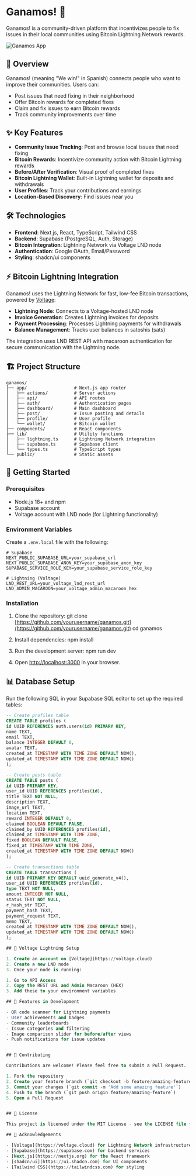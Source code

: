# Ganamos! 🌱

Ganamos! is a community-driven platform that incentivizes people to fix issues in their local communities using Bitcoin Lightning Network rewards.

![Ganamos App](public/images/community-fixing.jpg)

## 🚀 Overview

Ganamos! (meaning "We win!" in Spanish) connects people who want to improve their communities. Users can:
- Post issues that need fixing in their neighborhood
- Offer Bitcoin rewards for completed fixes
- Claim and fix issues to earn Bitcoin rewards
- Track community improvements over time

## ✨ Key Features

- **Community Issue Tracking**: Post and browse local issues that need fixing
- **Bitcoin Rewards**: Incentivize community action with Bitcoin Lightning rewards
- **Before/After Verification**: Visual proof of completed fixes
- **Bitcoin Lightning Wallet**: Built-in Lightning wallet for deposits and withdrawals
- **User Profiles**: Track your contributions and earnings
- **Location-Based Discovery**: Find issues near you

## 🛠️ Technologies

- **Frontend**: Next.js, React, TypeScript, Tailwind CSS
- **Backend**: Supabase (PostgreSQL, Auth, Storage)
- **Bitcoin Integration**: Lightning Network via Voltage LND node
- **Authentication**: Google OAuth, Email/Password
- **Styling**: shadcn/ui components

## ⚡ Bitcoin Lightning Integration

Ganamos! uses the Lightning Network for fast, low-fee Bitcoin transactions, powered by [Voltage](https://voltage.cloud):

- **Lightning Node**: Connects to a Voltage-hosted LND node
- **Invoice Generation**: Creates Lightning invoices for deposits
- **Payment Processing**: Processes Lightning payments for withdrawals
- **Balance Management**: Tracks user balances in satoshis (sats)

The integration uses LND REST API with macaroon authentication for secure communication with the Lightning node.

## 🏗️ Project Structure

```
ganamos/
├── app/                  # Next.js app router
│   ├── actions/          # Server actions
│   ├── api/              # API routes
│   ├── auth/             # Authentication pages
│   ├── dashboard/        # Main dashboard
│   ├── post/             # Issue posting and details
│   ├── profile/          # User profile
│   └── wallet/           # Bitcoin wallet
├── components/           # React components
├── lib/                  # Utility functions
│   ├── lightning.ts      # Lightning Network integration
│   ├── supabase.ts       # Supabase client
│   └── types.ts          # TypeScript types
└── public/               # Static assets
```

## 🚀 Getting Started

### Prerequisites

- Node.js 18+ and npm
- Supabase account
- Voltage account with LND node (for Lightning functionality)

### Environment Variables

Create a `.env.local` file with the following:

```
# Supabase
NEXT_PUBLIC_SUPABASE_URL=your_supabase_url
NEXT_PUBLIC_SUPABASE_ANON_KEY=your_supabase_anon_key
SUPABASE_SERVICE_ROLE_KEY=your_supabase_service_role_key

# Lightning (Voltage)
LND_REST_URL=your_voltage_lnd_rest_url
LND_ADMIN_MACAROON=your_voltage_admin_macaroon_hex
```

### Installation

1. Clone the repository:
git clone [https://github.com/yourusername/ganamos.git](https://github.com/yourusername/ganamos.git)
cd ganamos
2. Install dependencies:
npm install
3. Run the development server:
npm run dev

4. Open [http://localhost:3000](http://localhost:3000) in your browser.

## 📊 Database Setup

Run the following SQL in your Supabase SQL editor to set up the required tables:

```sql
-- Create profiles table
CREATE TABLE profiles (
id UUID REFERENCES auth.users(id) PRIMARY KEY,
name TEXT,
email TEXT,
balance INTEGER DEFAULT 0,
avatar TEXT,
created_at TIMESTAMP WITH TIME ZONE DEFAULT NOW(),
updated_at TIMESTAMP WITH TIME ZONE DEFAULT NOW()
);

-- Create posts table
CREATE TABLE posts (
id UUID PRIMARY KEY,
user_id UUID REFERENCES profiles(id),
title TEXT NOT NULL,
description TEXT,
image_url TEXT,
location TEXT,
reward INTEGER DEFAULT 0,
claimed BOOLEAN DEFAULT FALSE,
claimed_by UUID REFERENCES profiles(id),
claimed_at TIMESTAMP WITH TIME ZONE,
fixed BOOLEAN DEFAULT FALSE,
fixed_at TIMESTAMP WITH TIME ZONE,
created_at TIMESTAMP WITH TIME ZONE DEFAULT NOW()
);

-- Create transactions table
CREATE TABLE transactions (
id UUID PRIMARY KEY DEFAULT uuid_generate_v4(),
user_id UUID REFERENCES profiles(id),
type TEXT NOT NULL,
amount INTEGER NOT NULL,
status TEXT NOT NULL,
r_hash_str TEXT,
payment_hash TEXT,
payment_request TEXT,
memo TEXT,
created_at TIMESTAMP WITH TIME ZONE DEFAULT NOW(),
updated_at TIMESTAMP WITH TIME ZONE DEFAULT NOW()
);

## 🔌 Voltage Lightning Setup

1. Create an account on [Voltage](https://voltage.cloud)
2. Create a new LND node
3. Once your node is running:

1. Go to API Access
2. Copy the REST URL and Admin Macaroon (HEX)
3. Add these to your environment variables

## 📱 Features in Development

- QR code scanner for Lightning payments
- User achievements and badges
- Community leaderboards
- Issue categories and filtering
- Image comparison slider for before/after views
- Push notifications for issue updates


## 🤝 Contributing

Contributions are welcome! Please feel free to submit a Pull Request.

1. Fork the repository
2. Create your feature branch (`git checkout -b feature/amazing-feature`)
3. Commit your changes (`git commit -m 'Add some amazing feature'`)
4. Push to the branch (`git push origin feature/amazing-feature`)
5. Open a Pull Request


## 📄 License

This project is licensed under the MIT License - see the LICENSE file for details.

## 🙏 Acknowledgements

- [Voltage](https://voltage.cloud) for Lightning Network infrastructure
- [Supabase](https://supabase.com) for backend services
- [Next.js](https://nextjs.org) for the React framework
- [shadcn/ui](https://ui.shadcn.com) for UI components
- [Tailwind CSS](https://tailwindcss.com) for styling
